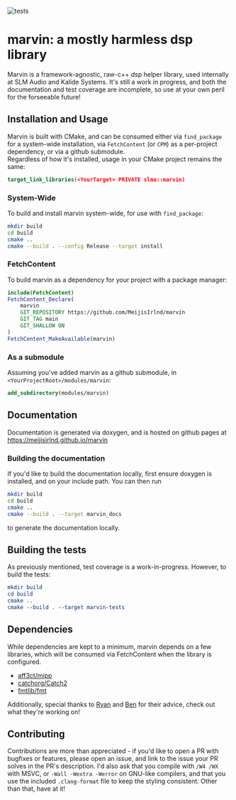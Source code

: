 ![tests](https://github.com/MeijisIrlnd/marvin/actions/workflows/unit-test.yml/badge.svg)
# marvin: a mostly harmless dsp library
Marvin is a framework-agnostic, raw-c++ dsp helper library, used internally at SLM Audio and Kalide Systems. It's still a work in progress, and both the documentation and test coverage are incomplete, so use at your own peril for the forseeable future!

## Installation and Usage
Marvin is built with CMake, and can be consumed either via `find_package` for a system-wide installation, via `FetchContent` (or `CPM`) as a per-project dependency, or via a github submodule. <br>
Regardless of how it's installed, usage in your CMake project remains the same:
```cmake
target_link_libraries(<YourTarget> PRIVATE slma::marvin)
```

### System-Wide
To build and install marvin system-wide, for use with `find_package`: 
```sh
mkdir build
cd build
cmake ..
cmake --build . --config Release --target install
```

### FetchContent
To build marvin as a dependency for your project with a package manager: 
```cmake
include(FetchContent)
FetchContent_Declare(
    marvin
    GIT_REPOSITORY https://github.com/MeijisIrlnd/marvin
    GIT_TAG main
    GIT_SHALLOW ON
)
FetchContent_MakeAvailable(marvin)
```
### As a submodule
Assuming you've added marvin as a github submodule, in `<YourProjectRoot>/modules/marvin`:
```cmake
add_subdirectory(modules/marvin)
```
## Documentation
Documentation is generated via doxygen, and is hosted on github pages at https://meijisirlnd.github.io/marvin 

### Building the documentation
If you'd like to build the documentation locally, first ensure doxygen is installed, and on your include path. You can then run
```sh
mkdir build
cd build
cmake ..
cmake --build . --target marvin_docs
```
to generate the documentation locally.
## Building the tests
As previously mentioned, test coverage is a work-in-progress. However, to build the tests: 
```cmake
mkdir build
cd build 
cmake ..
cmake --build . --target marvin-tests
```

## Dependencies 
While dependencies are kept to a minimum, marvin depends on a few libraries, which will be consumed via FetchContent when the library is configured. 
- [aff3ct/mipp](https://github.com/aff3ct/MIPP)
- [catchorg/Catch2](https://github.com/catchorg/Catch2) 
- [fmtlib/fmt](https://github.com/fmtlib/fmt)

Additionally, special thanks to [Ryan](https://github.com/ryanjeffares) and [Ben](https://github.com/benthevining) for their advice, check out what they're working on!

## Contributing
Contributions are more than appreciated - if you'd like to open a PR with bugfixes or features, please open an issue, and link to the issue your PR solves in the PR's description. I'd also ask that you compile with `/W4 /WX` with MSVC, or `-Wall -Wextra -Werror` on GNU-like compilers, and that you use the included `.clang-format` file to keep the styling consistent. Other than that, have at it!

